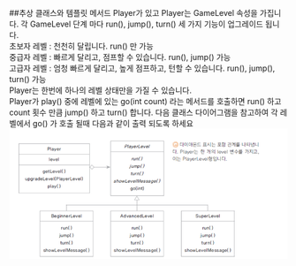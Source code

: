 ##추상 클래스와 템플릿 메서드
Player가 있고 Player는 GameLevel 속성을 가집니다. 각 GameLevel 단계 마다 run(), jump(), turn() 세 가지 기능이 업그레이드 됩니다.
<br>
초보자 레벨 : 천천히 달립니다. run() 만 가능
<br>
중급자 레벨 : 빠르게 달리고, 점프할 수 있습니다. run(), jump() 가능
<br>
고급자 레벨 : 엄청 빠르게 달리고, 높게 점프하고, 턴할 수 있습니다. run(), jump(), turn() 가능
<br>
Player는 한번에 하나의 레벨 상태만을 가질 수 있습니다.
<br>
Player가 play() 중에 레벨에 있는 go(int count) 라는 메서드를 호출하면 run() 하고 count 횟수 만큼 jump() 하고 turn() 합니다. 다음 클래스 다이어그램을 참고하여 각 레벨에서 go() 가 호출 될때 다음과 같이 출력 되도록 하세요
![img.png](img.png)
